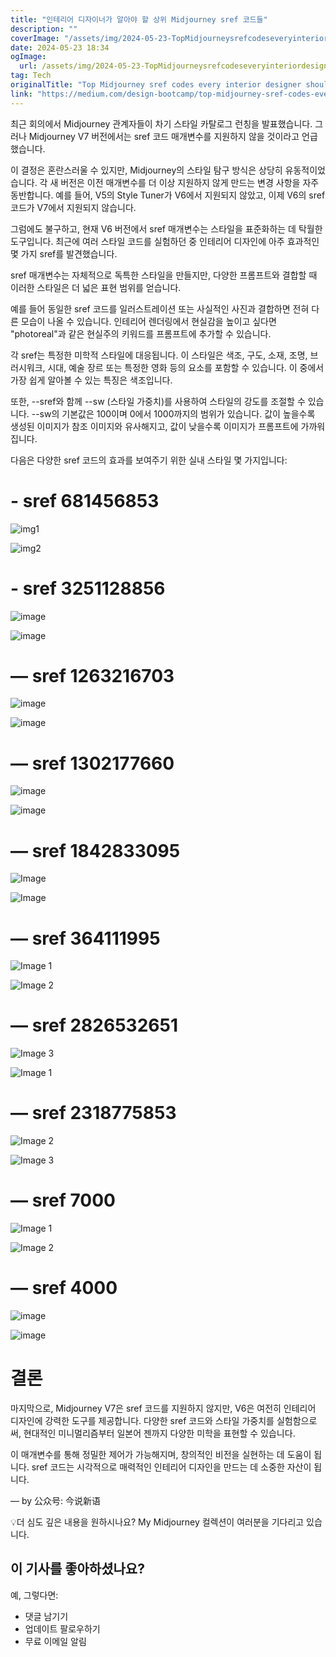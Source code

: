 ```yaml
---
title: "인테리어 디자이너가 알아야 할 상위 Midjourney sref 코드들"
description: ""
coverImage: "/assets/img/2024-05-23-TopMidjourneysrefcodeseveryinteriordesignershouldknow_0.png"
date: 2024-05-23 18:34
ogImage:
  url: /assets/img/2024-05-23-TopMidjourneysrefcodeseveryinteriordesignershouldknow_0.png
tag: Tech
originalTitle: "Top Midjourney sref codes every interior designer should know"
link: "https://medium.com/design-bootcamp/top-midjourney-sref-codes-every-interior-designer-should-know-fcfcb7e2481b"
---
```


최근 회의에서 Midjourney 관계자들이 차기 스타일 카탈로그 런칭을 발표했습니다. 그러나 Midjourney V7 버전에서는 sref 코드 매개변수를 지원하지 않을 것이라고 언급했습니다.

이 결정은 혼란스러울 수 있지만, Midjourney의 스타일 탐구 방식은 상당히 유동적이었습니다. 각 새 버전은 이전 매개변수를 더 이상 지원하지 않게 만드는 변경 사항을 자주 동반합니다. 예를 들어, V5의 Style Tuner가 V6에서 지원되지 않았고, 이제 V6의 sref 코드가 V7에서 지원되지 않습니다.

그럼에도 불구하고, 현재 V6 버전에서 sref 매개변수는 스타일을 표준화하는 데 탁월한 도구입니다. 최근에 여러 스타일 코드를 실험하던 중 인테리어 디자인에 아주 효과적인 몇 가지 sref를 발견했습니다.

sref 매개변수는 자체적으로 독특한 스타일을 만들지만, 다양한 프롬프트와 결합할 때 이러한 스타일은 더 넓은 표현 범위를 얻습니다.

<div class="content-ad"></div>

예를 들어 동일한 sref 코드를 일러스트레이션 또는 사실적인 사진과 결합하면 전혀 다른 모습이 나올 수 있습니다. 인테리어 렌더링에서 현실감을 높이고 싶다면 "photoreal"과 같은 현실주의 키워드를 프롬프트에 추가할 수 있습니다.

각 sref는 특정한 미학적 스타일에 대응됩니다. 이 스타일은 색조, 구도, 소재, 조명, 브러시워크, 시대, 예술 장르 또는 특정한 영화 등의 요소를 포함할 수 있습니다. 이 중에서 가장 쉽게 알아볼 수 있는 특징은 색조입니다.

또한, --sref와 함께 --sw (스타일 가중치)를 사용하여 스타일의 강도를 조절할 수 있습니다. --sw의 기본값은 100이며 0에서 1000까지의 범위가 있습니다. 값이 높을수록 생성된 이미지가 참조 이미지와 유사해지고, 값이 낮을수록 이미지가 프롬프트에 가까워집니다.

다음은 다양한 sref 코드의 효과를 보여주기 위한 실내 스타일 몇 가지입니다:

<div class="content-ad"></div>

# - sref 681456853

![img1](/assets/img/2024-05-23-TopMidjourneysrefcodeseveryinteriordesignershouldknow_0.png)

![img2](/assets/img/2024-05-23-TopMidjourneysrefcodeseveryinteriordesignershouldknow_1.png)

# - sref 3251128856

<div class="content-ad"></div>

![image](/assets/img/2024-05-23-TopMidjourneysrefcodeseveryinteriordesignershouldknow_2.png)

![image](/assets/img/2024-05-23-TopMidjourneysrefcodeseveryinteriordesignershouldknow_3.png)

# — sref 1263216703

![image](/assets/img/2024-05-23-TopMidjourneysrefcodeseveryinteriordesignershouldknow_4.png)

<div class="content-ad"></div>

![image](/assets/img/2024-05-23-TopMidjourneysrefcodeseveryinteriordesignershouldknow_5.png)

# — sref 1302177660

![image](/assets/img/2024-05-23-TopMidjourneysrefcodeseveryinteriordesignershouldknow_6.png)

![image](/assets/img/2024-05-23-TopMidjourneysrefcodeseveryinteriordesignershouldknow_7.png)

<div class="content-ad"></div>

# — sref 1842833095

![Image](/assets/img/2024-05-23-TopMidjourneysrefcodeseveryinteriordesignershouldknow_8.png)

![Image](/assets/img/2024-05-23-TopMidjourneysrefcodeseveryinteriordesignershouldknow_9.png)

# — sref 364111995

<div class="content-ad"></div>

![Image 1](/assets/img/2024-05-23-TopMidjourneysrefcodeseveryinteriordesignershouldknow_10.png)

![Image 2](/assets/img/2024-05-23-TopMidjourneysrefcodeseveryinteriordesignershouldknow_11.png)

# — sref 2826532651

![Image 3](/assets/img/2024-05-23-TopMidjourneysrefcodeseveryinteriordesignershouldknow_12.png)

<div class="content-ad"></div>

![Image 1](/assets/img/2024-05-23-TopMidjourneysrefcodeseveryinteriordesignershouldknow_13.png)

# — sref 2318775853

![Image 2](/assets/img/2024-05-23-TopMidjourneysrefcodeseveryinteriordesignershouldknow_14.png)

![Image 3](/assets/img/2024-05-23-TopMidjourneysrefcodeseveryinteriordesignershouldknow_15.png)

<div class="content-ad"></div>

# — sref 7000

![Image 1](/assets/img/2024-05-23-TopMidjourneysrefcodeseveryinteriordesignershouldknow_16.png)

![Image 2](/assets/img/2024-05-23-TopMidjourneysrefcodeseveryinteriordesignershouldknow_17.png)

# — sref 4000

<div class="content-ad"></div>

![image](/assets/img/2024-05-23-TopMidjourneysrefcodeseveryinteriordesignershouldknow_18.png)

![image](/assets/img/2024-05-23-TopMidjourneysrefcodeseveryinteriordesignershouldknow_19.png)

# 결론

마지막으로, Midjourney V7은 sref 코드를 지원하지 않지만, V6은 여전히 인테리어 디자인에 강력한 도구를 제공합니다. 다양한 sref 코드와 스타일 가중치를 실험함으로써, 현대적인 미니멀리즘부터 일본어 젠까지 다양한 미학을 표현할 수 있습니다.

<div class="content-ad"></div>

이 매개변수를 통해 정밀한 제어가 가능해지며, 창의적인 비전을 실현하는 데 도움이 됩니다. sref 코드는 시각적으로 매력적인 인테리어 디자인을 만드는 데 소중한 자산이 됩니다.

— by 公众号: 今说新语

💡더 심도 깊은 내용을 원하시나요? My Midjourney 컬렉션이 여러분을 기다리고 있습니다.

## 이 기사를 좋아하셨나요?

<div class="content-ad"></div>

예, 그렇다면:

- 댓글 남기기
- 업데이트 팔로우하기
- 무료 이메일 알림
